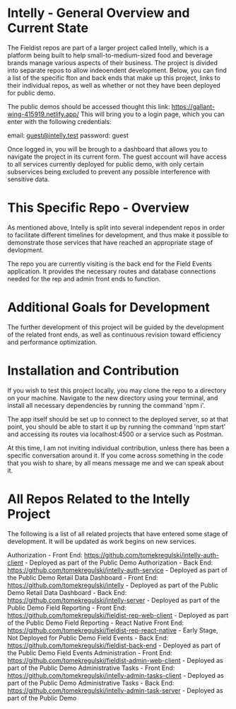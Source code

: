# Intelly - General Overview and Current State

The Fieldist repos are part of a larger project called Intelly, which is a platform being built to help small-to-medium-sized food and beverage brands manage various aspects of their business. The project is divided into separate repos to allow indeoendent development. Below, you can find a list of the specific fton and back ends that make up this project, links to their individual repos, as well as whether or not they have been deployed for public demo.

The public demos should be accessed thought this link: https://gallant-wing-415919.netlify.app/
This will bring you to a login page, which you can enter with the following credentials:

email: guest@intelly.test
password: guest

Once logged in, you will be brough to a dashboard that allows you to navigate the project in its current form. The guest account will have access to all services currently deployed for public demo, with only certain subservices being excluded to prevent any possible interference with sensitive data.

# This Specific Repo - Overview

As mentioned above, Intelly is split into several independent repos in order to facilitate different timelines for development, and thus make it possible to demonstrate those services that have reached an appropriate stage of devlopment.

The repo you are currently visiting is the back end for the Field Events application. It provides the necessary routes and database connections needed for the rep and admin front ends to function.

# Additional Goals for Development

The further development of this project will be guided by the development of the related front ends, as well as continuous revision toward efficiency and performance optimization.

# Installation and Contribution

If you wish to test this project locally, you may clone the repo to a directory on your machine. Navigate to the new directory using your terminal, and install all necessary dependencies by running the command 'npm i'.

The app itself should be set up to connect to the deployed server, so at that point, you should be able to start it up by running the command 'npm start' and accessing its routes via localhost:4500 or a service such as Postman.

At this time, I am not inviting individual contribution, unless there has been a specific conversation around it. If you come across something in the code that you wish to share, by all means message me and we can speak about it.

# All Repos Related to the Intelly Project

The following is a list of all related projects that have entered some stage of development. It will be updated as work begins on new services.

Authorization - Front End: https://github.com/tomekregulski/intelly-auth-client - Deployed as part of the Public Demo
Authorization - Back End: https://github.com/tomekregulski/intelly-auth-service - Deployed as part of the Public Demo
Retail Data Dashboard - Front End: https://github.com/tomekregulski/intelly - Deployed as part of the Public Demo
Retail Data Dashboard - Back End: https://github.com/tomekregulski/intelly-server - Deployed as part of the Public Demo
Field Reporting - Front End: https://github.com/tomekregulski/fieldist-rep-web-client - Deployed as part of the Public Demo
Field Reporting - React Native Front End: https://github.com/tomekregulski/fieldist-rep-react-native - Early Stage, Not Deployed for Public Demo
Field Events - Back End: https://github.com/tomekregulski/fieldist-back-end - Deployed as part of the Public Demo
Field Events Administration - Front End: https://github.com/tomekregulski/fieldist-admin-web-client - Deployed as part of the Public Demo
Administrative Tasks - Front End: https://github.com/tomekregulski/intelly-admin-tasks-client - Deployed as part of the Public Demo
Administrative Tasks - Back End: https://github.com/tomekregulski/intelly-admin-task-server - Deployed as part of the Public Demo
